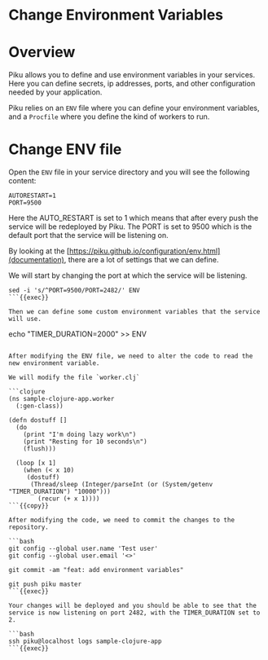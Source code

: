# Change Environment Variables

# Overview

Piku allows you to define and use environment variables in your services.
Here you can define secrets, ip addresses, ports, and other configuration needed by your application.

Piku relies on an `ENV` file where you can define your environment variables, and a `Procfile` where you define the kind of workers to run.

# Change ENV file

Open the `ENV` file in your service directory and you will see the following content:

```
AUTORESTART=1
PORT=9500
```
Here the AUTO_RESTART is set to 1 which means that after every push the service will be redeployed by Piku.
The PORT is set to 9500 which is the default port that the service will be listening on.

By looking at the [https://piku.github.io/configuration/env.html](documentation), there are a lot of settings that we can define.

We will start by changing the port at which the service will be listening.

```
sed -i 's/^PORT=9500/PORT=2482/' ENV
```{{exec}}

Then we can define some custom environment variables that the service will use.

```
echo "TIMER_DURATION=2000" >> ENV
```{{exec}}

After modifying the ENV file, we need to alter the code to read the new environment variable.

We will modify the file `worker.clj`

```clojure
(ns sample-clojure-app.worker
  (:gen-class))

(defn dostuff []
  (do
    (print "I'm doing lazy work\n")
    (print "Resting for 10 seconds\n")
    (flush)))

  (loop [x 1]
    (when (< x 10)
     (dostuff)
      (Thread/sleep (Integer/parseInt (or (System/getenv "TIMER_DURATION") "10000")))
        (recur (+ x 1))))
```{{copy}}
 
After modifying the code, we need to commit the changes to the repository.

```bash
git config --global user.name 'Test user'
git config --global user.email '<>'

git commit -am "feat: add environment variables"

git push piku master
```{{exec}}

Your changes will be deployed and you should be able to see that the service is now listening on port 2482, with the TIMER_DURATION set to 2.

```bash
ssh piku@localhost logs sample-clojure-app
```{{exec}}

